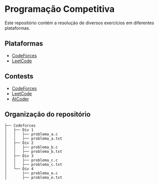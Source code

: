 # Programação Competitiva
Este repositório contém a resolução de diversos exercícios em diferentes plataformas.

## Plataformas

- [CodeForces](codeforces/)
- [LeetCode](leetcode/)

## Contests

- [CodeForces](contests/codeforces/)
- [LeetCode](contests/leetcode/)
- [AtCoder](contests/AtCoder/)

## Organização do repositório

```
├── Codeforces
│   ├── Div 1
│   │   ├── problema_a.c
│   │   ├── problema_a.txt
│   ├── Div 2
│   │   ├── problema_b.c
│   │   ├── problema_b.txt
│   ├── Div 3
│   │   ├── problema_c.c
│   │   ├── problema_c.txt
│   └── Div 4 
│       ├── problema_e.c
│       ├── problema_e.txt
```
